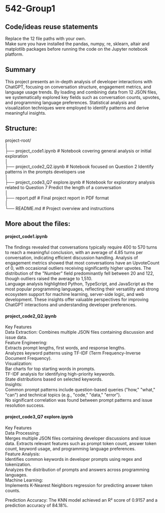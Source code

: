 # 542-Group1      

## Code/ideas reuse statements     
Replace the 12 file paths with your own.       
Make sure you have installed the pandas, numpy, re, sklearn, altair and matplotlib packages before running the code on the Jupyter notebook platform.     

## Summary     
This project presents an in-depth analysis of developer interactions with ChatGPT, focusing on conversation structure, engagement metrics, and language usage trends. By loading and combining data from 12 JSON files, we systematically explored key fields such as conversation counts, upvotes, and programming language preferences. Statistical analysis and visualization techniques were employed to identify patterns and derive meaningful insights.     

## Structure:     
project-root/     
│     
├── project_code1.ipynb              # Notebook covering general analysis or initial exploration     
│     
├── project_code2_Q2.ipynb           # Notebook focused on Question 2  Identify patterns in the prompts developers use     
│     
├── project_code3_Q7 explore.ipynb   # Notebook for exploratory analysis related to Question 7 Predict the length of a conversation     
│     
├── report.pdf                 # Final project report in PDF format     
│     
└── README.md                   # Project overview and instructions     

## More about the files:     

#### project_code1.ipynb        
The findings revealed that conversations typically require 400 to 570 turns to reach a meaningful conclusion, with an average of 4.85 turns per conversation, indicating efficient discussion handling. Analysis of engagement metrics showed that most conversations have an UpvoteCount of 0, with occasional outliers receiving significantly higher upvotes. The distribution of the "Number" field predominantly fell between 20 and 122, though outliers raised the average to 1,510.       
Language analysis highlighted Python, TypeScript, and JavaScript as the most popular programming languages, reflecting their versatility and strong ecosystem support for machine learning, server-side logic, and web development. These insights offer valuable perspectives for improving ChatGPT interactions and understanding developer preferences.     

#### project_code2_Q2.ipynb      
Key Features     
Data Extraction: Combines multiple JSON files containing discussion and issue data.     
Feature Engineering:     
Extracts prompt lengths, first words, and response lengths.     
Analyzes keyword patterns using TF-IDF (Term Frequency-Inverse Document Frequency).     
Visualization:     
Bar charts for top starting words in prompts.     
TF-IDF analysis for identifying high-priority keywords.     
State distributions based on selected keywords.     
Insights:     
Common prompt patterns include question-based queries ("how," "what," "can") and technical topics (e.g., "code," "data," "error").     
No significant correlation was found between prompt patterns and issue resolution success.     

#### project_code3_Q7 explore.ipynb     
Key Features     
Data Processing:     
Merges multiple JSON files containing developer discussions and issue data.
Extracts relevant features such as prompt token count, answer token count, keyword usage, and programming language preferences.     
Feature Analysis:     
Identifies common keywords in developer prompts using regex and tokenization.     
Analyzes the distribution of prompts and answers across programming languages.     
Machine Learning:     
Implements K-Nearest Neighbors regression for predicting answer token counts.     

Prediction Accuracy: The KNN model achieved an R² score of 0.9157 and a prediction accuracy of 84.18%.